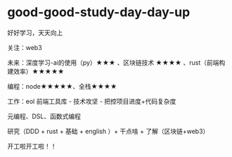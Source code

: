# good-good-study-day-day-up
好好学习，天天向上

关注：web3

未来：深度学习-ai的使用（py）★★★  、区块链技术 ★★★★ 、rust（前端构建效率）★★★★★

编程：node★★★★★、全栈★★★★

工作：eol 前端工具库 - 技术攻坚 - 把控项目进度+代码复杂度

元编程、DSL、函数式编程

研究（DDD + rust + 基础 + english ）+ 干点啥 + 了解（区块链+web3）

开工啦开工啦！！
